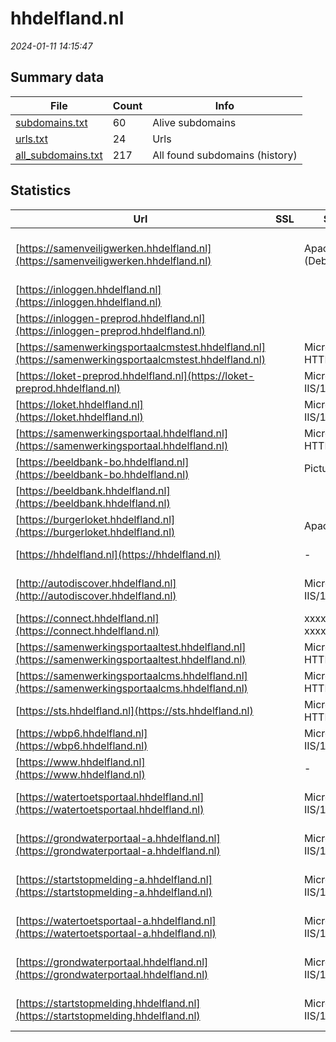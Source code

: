 # hhdelfland.nl
*2024-01-11 14:15:47*
## Summary data


| File       | Count | Info |
|------------|-------|------|
|[subdomains.txt](/data/hhdelfland.nl/subdomains.txt)|60|Alive subdomains|
|[urls.txt](/data/hhdelfland.nl/urls.txt)|24|Urls|
|[all_subdomains.txt](/data/hhdelfland.nl/all_subdomains.txt)|217|All found subdomains (history)|


## Statistics


| Url | SSL | Server | Cookie | HSTS | CSP | XFO | XXP | RP | Tech |Title |
|------------|-------|------|------|------|------|------|------|------|------|------|
|[https://samenveiligwerken.hhdelfland.nl](https://samenveiligwerken.hhdelfland.nl)| |Apache/2.4.56 (Debian)|:warning: |:white_check_mark: | :white_check_mark:| | | :white_check_mark: |Apache HTTP Server:2.4.56 Bootstrap Debian HSTS|Veilig Delfland|
|[https://inloggen.hhdelfland.nl](https://inloggen.hhdelfland.nl)| || |:white_check_mark: | | | | :white_check_mark: |HSTS||
|[https://inloggen-preprod.hhdelfland.nl](https://inloggen-preprod.hhdelfland.nl)| || |:white_check_mark: | | | | :white_check_mark: |HSTS||
|[https://samenwerkingsportaalcmstest.hhdelfland.nl](https://samenwerkingsportaalcmstest.hhdelfland.nl)| |Microsoft-HTTPAPI/2.0| | | | | | :white_check_mark: |Microsoft HTTPAPI:2.0||
|[https://loket-preprod.hhdelfland.nl](https://loket-preprod.hhdelfland.nl)| |Microsoft-IIS/10.0|:white_check_mark: |:white_check_mark: | :white_check_mark:| :white_check_mark: | :white_check_mark: | :white_check_mark: |IIS:10.0 Windows Server||
|[https://loket.hhdelfland.nl](https://loket.hhdelfland.nl)| |Microsoft-IIS/10.0|:white_check_mark: |:white_check_mark: | :white_check_mark:| :white_check_mark: | :white_check_mark: | :white_check_mark: |IIS:10.0 Windows Server||
|[https://samenwerkingsportaal.hhdelfland.nl](https://samenwerkingsportaal.hhdelfland.nl)| |Microsoft-HTTPAPI/2.0| | | | | | :white_check_mark: |Microsoft HTTPAPI:2.0||
|[https://beeldbank-bo.hhdelfland.nl](https://beeldbank-bo.hhdelfland.nl)| |Picture Pack|:warning: |:white_check_mark: | | :white_check_mark: | :white_check_mark: | :white_check_mark: |HSTS Microsoft ASP.NET|Picture Pack|
|[https://beeldbank.hhdelfland.nl](https://beeldbank.hhdelfland.nl)| ||:warning: |:white_check_mark: | | :white_check_mark: | :white_check_mark: | :white_check_mark: |HSTS Microsoft ASP.NET:4.0.30319|Homepage | Beeld...|
|[https://burgerloket.hhdelfland.nl](https://burgerloket.hhdelfland.nl)| |Apache| | | | | | :white_check_mark: |Apache HTTP Server|301 Moved Perman...|
|[https://hhdelfland.nl](https://hhdelfland.nl)| |-| |:white_check_mark: | :white_check_mark:| :white_check_mark: | :white_check_mark: | :white_check_mark: |HSTS Microsoft ASP.NET:-|Object moved|
|[http://autodiscover.hhdelfland.nl](http://autodiscover.hhdelfland.nl)| |Microsoft-IIS/10.0|:white_check_mark: |:white_check_mark: | | :white_check_mark: | :white_check_mark: | :white_check_mark: |IIS:10.0 Microsoft ASP.NET Windows Server||
|[https://connect.hhdelfland.nl](https://connect.hhdelfland.nl)| |xxxxxxxx-xxxxx| | | | | | :white_check_mark: |HSTS||
|[https://samenwerkingsportaaltest.hhdelfland.nl](https://samenwerkingsportaaltest.hhdelfland.nl)| |Microsoft-HTTPAPI/2.0| | | | | | :white_check_mark: |Microsoft HTTPAPI:2.0||
|[https://samenwerkingsportaalcms.hhdelfland.nl](https://samenwerkingsportaalcms.hhdelfland.nl)| |Microsoft-HTTPAPI/2.0| | | | | | :white_check_mark: |Microsoft HTTPAPI:2.0||
|[https://sts.hhdelfland.nl](https://sts.hhdelfland.nl)| |Microsoft-HTTPAPI/2.0| | | | | | :white_check_mark: |Microsoft HTTPAPI:2.0|Not Found|
|[https://wbp6.hhdelfland.nl](https://wbp6.hhdelfland.nl)| |Microsoft-IIS/10.0| |:white_check_mark: |:warning: | :white_check_mark: | :white_check_mark: | :white_check_mark: |HSTS IIS:10.0 Windows Server|Waterwerk|
|[https://www.hhdelfland.nl](https://www.hhdelfland.nl)| |-| |:white_check_mark: | :white_check_mark:| :white_check_mark: | :white_check_mark: | :white_check_mark: |HSTS Microsoft ASP.NET:-|Home - Delfland|
|[https://watertoetsportaal.hhdelfland.nl](https://watertoetsportaal.hhdelfland.nl)| |Microsoft-IIS/10.0| |:white_check_mark: | :white_check_mark:| | | :white_check_mark: |IIS:10.0 Microsoft ASP.NET Windows Server|Document Moved|
|[https://grondwaterportaal-a.hhdelfland.nl](https://grondwaterportaal-a.hhdelfland.nl)| |Microsoft-IIS/10.0| |:white_check_mark: | :white_check_mark:| | | :white_check_mark: |IIS:10.0 Microsoft ASP.NET Windows Server|Document Moved|
|[https://startstopmelding-a.hhdelfland.nl](https://startstopmelding-a.hhdelfland.nl)| |Microsoft-IIS/10.0| | | :white_check_mark:| | | :white_check_mark: |IIS:10.0 Microsoft ASP.NET Windows Server|403 - Forbidden:...|
|[https://watertoetsportaal-a.hhdelfland.nl](https://watertoetsportaal-a.hhdelfland.nl)| |Microsoft-IIS/10.0| |:white_check_mark: | :white_check_mark:| | | :white_check_mark: |IIS:10.0 Microsoft ASP.NET Windows Server|Document Moved|
|[https://grondwaterportaal.hhdelfland.nl](https://grondwaterportaal.hhdelfland.nl)| |Microsoft-IIS/10.0| |:white_check_mark: | :white_check_mark:| | | :white_check_mark: |IIS:10.0 Microsoft ASP.NET Windows Server|Document Moved|
|[https://startstopmelding.hhdelfland.nl](https://startstopmelding.hhdelfland.nl)| |Microsoft-IIS/10.0| | | :white_check_mark:| | | :white_check_mark: |IIS:10.0 Microsoft ASP.NET Windows Server|403 - Forbidden:...|